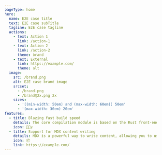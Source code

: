 ```yaml
---
pageType: home
hero:
  name: E2E case title
  text: E2E case subTitle
  tagline: E2E case tagline
  actions:
    - text: Action 1
      link: /action-1
    - text: Action 2
      link: /action-2
      theme: brand
    - text: External
      link: https://example.com/
      theme: alt
  image:
    src: /brand.png
    alt: E2E case brand image
    srcset:
      - /brand.png
      - /brand@2x.png 2x
    sizes:
      - '((min-width: 50em) and (max-width: 60em)) 50em'
      - '(max-width: 30em) 20em'
features:
  - title: Blazing fast build speed
    details: The core compilation module is based on the Rust front-end toolchain, providing a more ultimate development experience.
    icon: 🏃🏻‍♀️
  - title: Support for MDX content writing
    details: MDX is a powerful way to write content, allowing you to use React components in Markdown.
    icon: 📦
    link: https://example.com/
---
```

